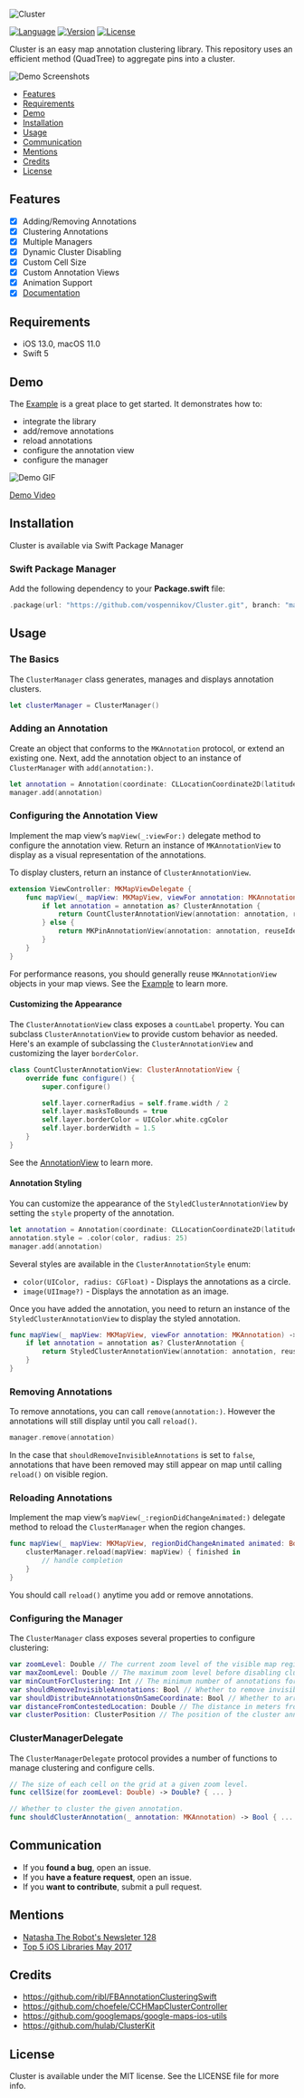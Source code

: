 ![Cluster](https://raw.githubusercontent.com/efremidze/Cluster/master/Images/logo.png)

[![Language](https://img.shields.io/badge/Swift-5-orange.svg?style=flat)](https://swift.org)
[![Version](https://img.shields.io/cocoapods/v/Cluster.svg?style=flat)](http://cocoapods.org/pods/Cluster)
[![License](https://img.shields.io/cocoapods/l/Cluster.svg?style=flat)](http://cocoapods.org/pods/Cluster)

Cluster is an easy map annotation clustering library. This repository uses an efficient method (QuadTree) to aggregate pins into a cluster.

![Demo Screenshots](https://raw.githubusercontent.com/efremidze/Cluster/master/Images/demo.png)

- [Features](#features)
- [Requirements](#requirements)
- [Demo](#demo)
- [Installation](#installation)
- [Usage](#usage)
- [Communication](#communication)
- [Mentions](#mentions)
- [Credits](#credits)
- [License](#license)

## Features

- [x] Adding/Removing Annotations
- [x] Clustering Annotations
- [x] Multiple Managers
- [x] Dynamic Cluster Disabling
- [x] Custom Cell Size
- [x] Custom Annotation Views
- [x] Animation Support
- [x] [Documentation](https://efremidze.github.io/Cluster)

## Requirements

- iOS 13.0, macOS 11.0
- Swift 5

## Demo

The [Example](Example) is a great place to get started. It demonstrates how to:

- integrate the library
- add/remove annotations
- reload annotations
- configure the annotation view
- configure the manager

![Demo GIF](https://thumbs.gfycat.com/BoringUnhealthyAngelwingmussel-size_restricted.gif)

[Demo Video](https://gfycat.com/BoringUnhealthyAngelwingmussel)

## Installation

Cluster is available via Swift Package Manager

### Swift Package Manager

Add the following dependency to your **Package.swift** file:

```swift
.package(url: "https://github.com/vospennikov/Cluster.git", branch: "master")
```

## Usage

### The Basics
The `ClusterManager` class generates, manages and displays annotation clusters.

```swift
let clusterManager = ClusterManager()
```

### Adding an Annotation

Create an object that conforms to the `MKAnnotation` protocol, or extend an existing one. Next, add the annotation object to an instance of `ClusterManager` with `add(annotation:)`.

```swift
let annotation = Annotation(coordinate: CLLocationCoordinate2D(latitude: 21.283921, longitude: -157.831661))
manager.add(annotation)
```

### Configuring the Annotation View

Implement the map view’s `mapView(_:viewFor:)` delegate method to configure the annotation view. Return an instance of `MKAnnotationView` to display as a visual representation of the annotations.

To display clusters, return an instance of `ClusterAnnotationView`.

```swift
extension ViewController: MKMapViewDelegate {
    func mapView(_ mapView: MKMapView, viewFor annotation: MKAnnotation) -> MKAnnotationView? {
        if let annotation = annotation as? ClusterAnnotation {
            return CountClusterAnnotationView(annotation: annotation, reuseIdentifier: "cluster")
        } else {
            return MKPinAnnotationView(annotation: annotation, reuseIdentifier: "pin")
        }
    }
}
```

For performance reasons, you should generally reuse `MKAnnotationView` objects in your map views. See the [Example](Example) to learn more.

#### Customizing the Appearance

The `ClusterAnnotationView` class exposes a `countLabel` property. You can subclass `ClusterAnnotationView` to provide custom behavior as needed. Here's an example of subclassing the  `ClusterAnnotationView` and customizing the layer `borderColor`.

```swift
class CountClusterAnnotationView: ClusterAnnotationView {
    override func configure() {
        super.configure()

        self.layer.cornerRadius = self.frame.width / 2
        self.layer.masksToBounds = true
        self.layer.borderColor = UIColor.white.cgColor
        self.layer.borderWidth = 1.5
    }
}
```

See the [AnnotationView](Example/AnnotationView.swift) to learn more.

#### Annotation Styling

You can customize the appearance of the `StyledClusterAnnotationView` by setting the `style` property of the annotation.

```swift
let annotation = Annotation(coordinate: CLLocationCoordinate2D(latitude: 21.283921, longitude: -157.831661))
annotation.style = .color(color, radius: 25)
manager.add(annotation)
```

Several styles are available in the `ClusterAnnotationStyle` enum:
- `color(UIColor, radius: CGFloat)` - Displays the annotations as a circle. 
- `image(UIImage?)` - Displays the annotation as an image.

Once you have added the annotation, you need to return an instance of the `StyledClusterAnnotationView` to display the styled annotation.

```swift
func mapView(_ mapView: MKMapView, viewFor annotation: MKAnnotation) -> MKAnnotationView? {
    if let annotation = annotation as? ClusterAnnotation {
        return StyledClusterAnnotationView(annotation: annotation, reuseIdentifier: identifier, style: style)
    }
}
```

### Removing Annotations

To remove annotations, you can call `remove(annotation:)`. However the annotations will still display until you call `reload()`.

```swift
manager.remove(annotation)
```

In the case that `shouldRemoveInvisibleAnnotations` is set to `false`, annotations that have been removed may still appear on map until calling `reload()` on visible region.

### Reloading Annotations

Implement the map view’s `mapView(_:regionDidChangeAnimated:)` delegate method to reload the `ClusterManager` when the region changes.

```swift
func mapView(_ mapView: MKMapView, regionDidChangeAnimated animated: Bool) {
    clusterManager.reload(mapView: mapView) { finished in
        // handle completion
    }
}
```

You should call `reload()` anytime you add or remove annotations.

### Configuring the Manager

The `ClusterManager` class exposes several properties to configure clustering:

```swift
var zoomLevel: Double // The current zoom level of the visible map region.
var maxZoomLevel: Double // The maximum zoom level before disabling clustering.
var minCountForClustering: Int // The minimum number of annotations for a cluster. The default is `2`.
var shouldRemoveInvisibleAnnotations: Bool // Whether to remove invisible annotations. The default is `true`.
var shouldDistributeAnnotationsOnSameCoordinate: Bool // Whether to arrange annotations in a circle if they have the same coordinate. The default is `true`.
var distanceFromContestedLocation: Double // The distance in meters from contested location when the annotations have the same coordinate. The default is `3`.
var clusterPosition: ClusterPosition // The position of the cluster annotation. The default is `.nearCenter`.
```

### ClusterManagerDelegate

The  `ClusterManagerDelegate` protocol provides a number of functions to manage clustering and configure cells.

```swift
// The size of each cell on the grid at a given zoom level.
func cellSize(for zoomLevel: Double) -> Double? { ... }

// Whether to cluster the given annotation.
func shouldClusterAnnotation(_ annotation: MKAnnotation) -> Bool { ... }
```

## Communication

- If you **found a bug**, open an issue.
- If you **have a feature request**, open an issue.
- If you **want to contribute**, submit a pull request.

## Mentions

- [Natasha The Robot's Newsleter 128](https://swiftnews.curated.co/issues/128#start)
- [Top 5 iOS Libraries May 2017](https://medium.cobeisfresh.com/top-5-ios-libraries-may-2017-6e3ac5077473)

## Credits

* https://github.com/ribl/FBAnnotationClusteringSwift
* https://github.com/choefele/CCHMapClusterController
* https://github.com/googlemaps/google-maps-ios-utils
* https://github.com/hulab/ClusterKit

## License

Cluster is available under the MIT license. See the LICENSE file for more info.
